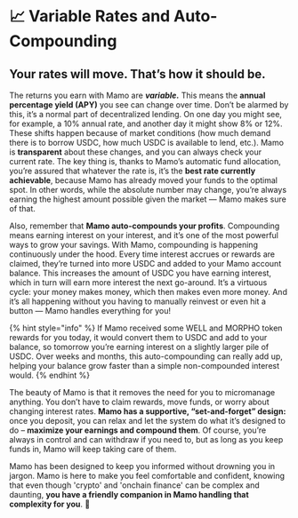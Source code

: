 # 📈 Variable Rates and Auto-Compounding

## **Your rates will move. That’s how it should be.**

The returns you earn with Mamo are _**variable.**_ This means the **annual percentage yield (APY)** you see can change over time. Don’t be alarmed by this, it’s a normal part of decentralized lending. On one day you might see, for example, a 10% annual rate, and another day it might show 8% or 12%. These shifts happen because of market conditions (how much demand there is to borrow USDC, how much USDC is available to lend, etc.). Mamo is **transparent** about these changes, and you can always check your current rate. The key thing is, thanks to Mamo’s automatic fund allocation, you’re assured that whatever the rate is, it’s the **best rate currently achievable**, because Mamo has already moved your funds to the optimal spot. In other words, while the absolute number may change, you’re always earning the highest amount possible given the market — Mamo makes sure of that.

Also, remember that **Mamo auto-compounds your profits**. Compounding means earning interest on your interest, and it’s one of the most powerful ways to grow your savings. With Mamo, compounding is happening continuously under the hood. Every time interest accrues or rewards are claimed, they’re turned into more USDC and added to your Mamo account balance. This increases the amount of USDC you have earning interest, which in turn will earn more interest the next go-around. It’s a virtuous cycle: your money makes money, which then makes even more money. And it’s all happening without you having to manually reinvest or even hit a button — Mamo handles everything for you!

{% hint style="info" %}
If Mamo received some WELL and MORPHO token rewards for you today, it would convert them to USDC and add to your balance, so tomorrow you’re earning interest on a slightly larger pile of USDC. Over weeks and months, this auto-compounding can really add up, helping your balance grow faster than a simple non-compounded interest would.
{% endhint %}

The beauty of Mamo is that it removes the need for you to micromanage anything. You don’t have to claim rewards, move funds, or worry about changing interest rates. **Mamo has a supportive, “set-and-forget” design:** once you deposit, you can relax and let the system do what it’s designed to do – **maximize your earnings and compound them**. Of course, you’re always in control and can withdraw if you need to, but as long as you keep funds in, Mamo will keep taking care of them.

Mamo has been designed to keep you informed without drowning you in jargon. Mamo is here to make you feel comfortable and confident, knowing that even though 'crypto' and 'onchain finance' can be complex and daunting, **you have a friendly companion in Mamo handling that complexity for you**. 🌱
